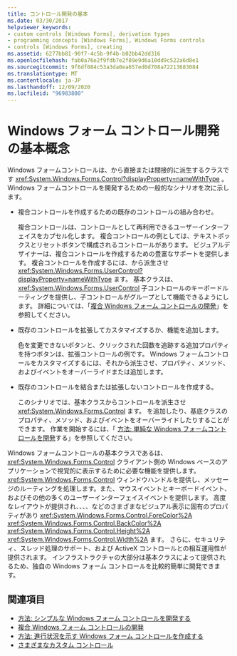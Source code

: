 ```yaml
---
title: コントロール開発の基本
ms.date: 03/30/2017
helpviewer_keywords:
- custom controls [Windows Forms], derivation types
- programming concepts [Windows Forms], Windows Forms controls
- controls [Windows Forms], creating
ms.assetid: 6277bb81-90f7-4c5b-9f4b-b02bb42dd316
ms.openlocfilehash: fab0a76e2f9fdb7e2f89e9d6a10dd9c522a6d8e1
ms.sourcegitcommit: 9f6df084c53a3da0ea657ed0d708a72213683084
ms.translationtype: MT
ms.contentlocale: ja-JP
ms.lasthandoff: 12/09/2020
ms.locfileid: "96983800"
---
```

# <a name="windows-forms-control-development-basics"></a>Windows フォーム コントロール開発の基本概念
Windows フォームコントロールは、から直接または間接的に派生するクラスです <xref:System.Windows.Forms.Control?displayProperty=nameWithType> 。 Windows フォームコントロールを開発するための一般的なシナリオを次に示します。  
  
- 複合コントロールを作成するための既存のコントロールの組み合わせ。  
  
     複合コントロールは、コントロールとして再利用できるユーザーインターフェイスをカプセル化します。 複合コントロールの例としては、テキストボックスとリセットボタンで構成されるコントロールがあります。 ビジュアルデザイナーは、複合コントロールを作成するための豊富なサポートを提供します。 複合コントロールを作成するには、から派生させ <xref:System.Windows.Forms.UserControl?displayProperty=nameWithType> ます。 基本クラスは、 <xref:System.Windows.Forms.UserControl> 子コントロールのキーボードルーティングを提供し、子コントロールがグループとして機能できるようにします。 詳細については、「[複合 Windows フォーム コントロールの開発](developing-a-composite-windows-forms-control.md)」を参照してください。  
  
- 既存のコントロールを拡張してカスタマイズするか、機能を追加します。  
  
     色を変更できないボタンと、クリックされた回数を追跡する追加プロパティを持つボタンは、拡張コントロールの例です。 Windows フォームコントロールをカスタマイズするには、それから派生させ、プロパティ、メソッド、およびイベントをオーバーライドまたは追加します。  
  
- 既存のコントロールを結合または拡張しないコントロールを作成する。  
  
     このシナリオでは、基本クラスからコントロールを派生させ <xref:System.Windows.Forms.Control> ます。 を追加したり、基底クラスのプロパティ、メソッド、およびイベントをオーバーライドしたりすることができます。 作業を開始するには、「 [方法: 単純な Windows フォームコントロールを開発](how-to-develop-a-simple-windows-forms-control.md)する」を参照してください。  
  
 Windows フォームコントロールの基本クラスであるは、 <xref:System.Windows.Forms.Control> クライアント側の Windows ベースのアプリケーションで視覚的に表示するために必要な機能を提供します。 <xref:System.Windows.Forms.Control> ウィンドウハンドルを提供し、メッセージのルーティングを処理します。また、マウスイベントとキーボードイベント、およびその他の多くのユーザーインターフェイスイベントを提供します。 高度なレイアウトが提供され、、、、などのさまざまなビジュアル表示に固有のプロパティがあり <xref:System.Windows.Forms.Control.ForeColor%2A> <xref:System.Windows.Forms.Control.BackColor%2A> <xref:System.Windows.Forms.Control.Height%2A> <xref:System.Windows.Forms.Control.Width%2A> ます。 さらに、セキュリティ、スレッド処理のサポート、および ActiveX コントロールとの相互運用性が提供されます。 インフラストラクチャの大部分は基本クラスによって提供されるため、独自の Windows フォーム コントロールを比較的簡単に開発できます。  
  
## <a name="see-also"></a>関連項目

- [方法: シンプルな Windows フォーム コントロールを開発する](how-to-develop-a-simple-windows-forms-control.md)
- [複合 Windows フォーム コントロールの開発](developing-a-composite-windows-forms-control.md)
- [方法: 進行状況を示す Windows フォーム コントロールを作成する](how-to-create-a-windows-forms-control-that-shows-progress.md)
- [さまざまなカスタム コントロール](varieties-of-custom-controls.md)

